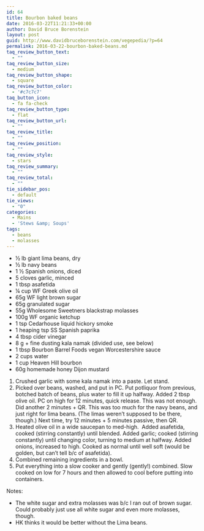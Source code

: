 ```yaml
---
id: 64
title: Bourbon baked beans
date: 2016-03-22T11:21:33+00:00
author: David Bruce Borenstein
layout: post
guid: http://www.davidbruceborenstein.com/vegepedia/?p=64
permalink: 2016-03-22-bourbon-baked-beans.md
taq_review_button_text:
  - ""
taq_review_button_size:
  - medium
taq_review_button_shape:
  - square
taq_review_button_color:
  - '#c7c7c7'
taq_button_icon:
  - fa fa-check
taq_review_button_type:
  - flat
taq_review_button_url:
  - ""
taq_review_title:
  - ""
taq_review_position:
  - ""
taq_review_style:
  - stars
taq_review_summary:
  - ""
taq_review_total:
  - ""
tie_sidebar_pos:
  - default
tie_views:
  - "0"
categories:
  - Mains
  - 'Stews &amp; Soups'
tags:
  - beans
  - molasses
---
```

  * ½ lb giant lima beans, dry
  * ½ lb navy beans
  * 1 ½ Spanish onions, diced
  * 5 cloves garlic, minced
  * 1 tbsp asafetida
  * ¼ cup WF Greek olive oil
  * 65g WF light brown sugar
  * 65g granulated sugar
  * 55g Wholesome Sweetners blackstrap molasses
  * 100g WF organic ketchup
  * 1 tsp Cedarhouse liquid hickory smoke
  * 1 heaping tsp SS Spanish paprika
  * 4 tbsp cider vinegar
  * 8 g + fine dusting kala namak (divided use, see below)
  * 1 tbsp Bourbon Barrel Foods vegan Worcestershire sauce
  * 2 cups water
  * 1 cup Heaven Hill bourbon
  * 60g homemade honey Dijon mustard

  1. Crushed garlic with some kala namak into a paste. Let stand.
  2. Picked over beans, washed, and put in PC. Put potliquor from previous, botched batch of beans, plus water to fill it up halfway. Added 2 tbsp olive oil. PC on high for 12 minutes, quick release. This was not enough. Did another 2 minutes + QR. This was too much for the navy beans, and just right for lima beans. (The limas weren’t supposed to be there, though.) Next time, try 12 minutes + 5 minutes passive, then QR.
  3. Heated olive oil in a wide saucepan to med-high.  Added asafetida, cooked (stirring constantly) until blended. Added garlic; cooked (stirring constantly) until changing color, turning to medium at halfway. Added onions, increased to high. Cooked as normal until well soft (would be golden, but can’t tell b/c of asafetida).
  4. Combined remaining ingredients in a bowl.
  5. Put everything into a slow cooker and gently (gently!) combined. Slow cooked on low for 7 hours and then allowed to cool before putting into containers.

Notes:

  * The white sugar and extra molasses was b/c I ran out of brown sugar. Could probably just use all white sugar and even more molasses, though.
  * HK thinks it would be better without the Lima beans.
